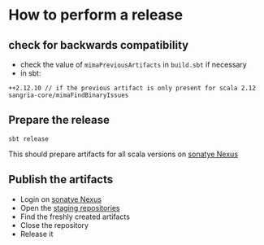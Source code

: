 # How to perform a release

## check for backwards compatibility

- check the value of `mimaPreviousArtifacts` in `build.sbt` if necessary
- in sbt:
```
++2.12.10 // if the previous artifact is only present for scala 2.12
sangria-core/mimaFindBinaryIssues
```

## Prepare the release

```
sbt release
```
This should prepare artifacts for all scala versions on [sonatye Nexus](https://oss.sonatype.org/)

## Publish the artifacts

- Login on [sonatye Nexus](https://oss.sonatype.org/)
- Open the [staging repositories](https://oss.sonatype.org/#stagingRepositories)
- Find the freshly created artifacts
- Close the repository
- Release it
